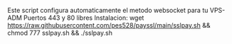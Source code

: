Este script configura automaticamente el metodo websocket para tu VPS-ADM
 Puertos 443 y 80 libres
Instalacion:
wget https://raw.githubusercontent.com/pes528/payssl/main/sslpay.sh && chmod 777 sslpay.sh && ./sslpay.sh
